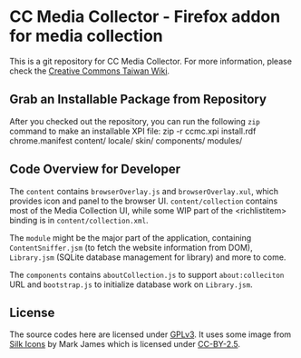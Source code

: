 CC Media Collector - Firefox addon for media collection
=============

This is a git repository for CC Media Collector. For more information, please check the [Creative Commons Taiwan Wiki](http://wiki.creativecommons.org.tw/cc-media-collector).

Grab an Installable Package from Repository
-------------
After you checked out the repository, you can run the following `zip` command to make an installable XPI file:
    zip -r ccmc.xpi install.rdf chrome.manifest content/ locale/ skin/ components/ modules/

Code Overview for Developer
-------------
The `content` contains `browserOverlay.js` and `browserOverlay.xul`, which provides icon and panel to the browser UI.
`content/collection` contains most of the Media Collection UI, while some WIP part of the &lt;richlistitem&gt; binding is in `content/collection.xml`.

The `module` might be the major part of the application, containing `ContentSniffer.jsm` (to fetch the website information from DOM), `Library.jsm` (SQLite database management for library) and more to come.

The `components` contains `aboutCollection.js` to support `about:colleciton` URL and `bootstrap.js` to initialize database work on `Library.jsm`.

License
-------------
The source codes here are licensed under [GPLv3](http://www.gnu.org/licenses/gpl-3.0.html). It uses some image from [Silk Icons](http://www.famfamfam.com/lab/icons/silk/) by Mark James which is licensed under [CC-BY-2.5](http://creativecommons.org/licenses/by/2.5/).
